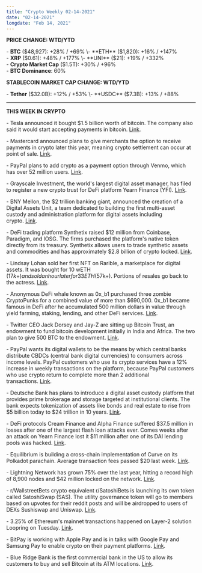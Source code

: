 ```yaml
---
title: "Crypto Weekly 02-14-2021"
date: "02-14-2021"
longdate: "Feb 14, 2021"
---
```


**PRICE CHANGE: WTD/YTD**

\- **BTC** ($48,927): +28% / +69%  
\- **ETH** ($1,820): +16% / +147%  
\- **XRP** ($0.61): +48% / +177%  
\- **UNI** ($21): +19% / +332%  
\- **Crypto Market Cap** ($1.5T): +30% / +96%   
\- **BTC Dominance**: 60%  


**STABLECOIN MARKET CAP CHANGE: WTD/YTD**

\- **Tether** ($32.0B): +12% / +53%  
\- **USDC** ($7.3B): +13% / +88%



---

**THIS WEEK IN CRYPTO**

\- Tesla announced it bought $1.5 billion worth of bitcoin. The company also said it would start accepting payments in bitcoin. [Link](https://www.cnbc.com/2021/02/08/tesla-buys-1point5-billion-in-bitcoin.html).   
  
\- Mastercard announced plans to give merchants the option to receive payments in crypto later this year, meaning crypto settlement can occur at point of sale. [Link](https://www.cnn.com/2021/02/11/investing/mastercard-bitcoin-bny-mellon/index.html).   
  
\- PayPal plans to add crypto as a payment option through Venmo, which has over 52 million users. [Link](https://techcrunch.com/2021/02/04/venmo-to-gain-crypto-budgeting-bill-pay-and-honey-integrations-this-year/).   
  
\- Grayscale Investment, the world's largest digital asset manager, has filed to register a new crypto trust for DeFi platform Yearn Finance (YFI). [Link](https://www.coindesk.com/grayscale-files-to-register-trust-for-defi-platform-yearn-finance).   
  
\- BNY Mellon, the $2 trillion banking giant, announced the creation of a Digital Assets Unit, a team dedicated to building the first multi-asset custody and administration platform for digital assets including crypto. [Link](https://www.forbes.com/sites/haileylennon/2021/02/12/bitcoin-welcomes-tesla-mastercard-bny-mellon-venmo-to-the-cryptocurrency-party/?sh=6eab4608123e).   
  
\- DeFi trading platform Synthetix raised $12 million from Coinbase, Paradigm, and IOSG. The firms purchased the platform's native token directly from its treasury. Synthetix allows users to trade synthetic assets and commodities and has approximately $2.8 billion of crypto locked. [Link](https://www.coindesk.com/coinbase-ventures-paradigm-synthetix-defi).   
  
\- Lindsay Lohan sold her first NFT on Rarible, a marketplace for digital assets. It was bought for 10 wETH ($17k+) and sold an hour later for 33 ETH ($57k+). Portions of resales go back to the actress. [Link](https://decrypt.co/57366/lindsay-lohan-bitcoin-lightning-nft-sells-50000).   
  
\- Anonymous DeFi whale known as 0x\_b1 purchased three zombie CryptoPunks for a combined value of more than $690,000. 0x\_b1 became famous in DeFi after he accumulated 500 million dollars in value through yield farming, staking, lending, and other DeFi services. [Link](https://dappradar.com/blog/whale-alert-defi-whale-spent-690-000-on-3-cryptopunks).   
  
\- Twitter CEO Jack Dorsey and Jay-Z are sitting up Bitcoin Trust, an endowment to fund bitcoin development initially in India and Africa. The two plan to give 500 BTC to the endowment. [Link](https://www.vccircle.com/twitter-ceo-jack-dorsey-rapper-jay-z-plan-bitcoin-development-fund-for-india-africa/).   
  
\- PayPal wants its digital wallets to be the means by which central banks distribute CBDCs (central bank digital currencies) to consumers across income levels. PayPal customers who use its crypto services have a 12% increase in weekly transactions on the platform, because PayPal customers who use crypto return to complete more than 2 additional transactions. [Link](https://finance.yahoo.com/news/paypal-wants-cbdc-distributor-201904657.html).   
  
\- Deutsche Bank has plans to introduce a digital asset custody platform that provides prime brokerage and storage targeted at institutional clients. The bank expects tokenization of assets like bonds and real estate to rise from $5 billion today to $24 trillion in 10 years. [Link](https://dailyhodl.com/2021/02/14/deutsche-bank-preparing-to-support-crypto-assets-providing-prime-brokerage-and-storage-for-clients/).   
  
\- DeFi protocols Cream Finance and Alpha Finance suffered $37.5 million in losses after one of the largest flash loan attacks ever. Comes weeks after an attack on Yearn Finance lost it $11 million after one of its DAI lending pools was hacked. [Link](https://www.coindesk.com/defi-protocols-cream-finance-alpha-lose-37-5m-in-exploit-prime-suspect-idd).   
  
\- Equilibrium is building a cross-chain implementation of Curve on its Polkadot parachain. Average transaction fees passed $20 last week. [Link](https://www.coindesk.com/curve-finance-defi-polkadot-equilibrium).   
  
\- Lightning Network has grown 75% over the last year, hitting a record high of 8,900 nodes and $42 million locked on the network. [Link](https://cointelegraph.com/news/lightning-network-node-count-hits-record-high-tvl-tops-42m).   
  
\- r/WallstreetBets crypto equivalent r/SatoshiBets is launching its own token called SatoshiSwap (SAS). The utility governance token will go to members based on upvotes for their reddit posts and will be airdropped to users of DEXs Sushiswap and Uniswap. [Link](https://decrypt.co/57633/wallstreetbets-reddit-spinoff-is-launching-its-own-cryptocurrency).   
  
\- 3.25% of Ethereum's mainnet transactions happened on Layer-2 solution Loopring on Tuesday. [Link](https://decrypt.co/57144/loopring-sees-40000-daily-transactions-as-ethereum-fees-rise).   
  
\- BitPay is working with Apple Pay and is in talks with Google Pay and Samsung Pay to enable crypto on their payment platforms. [Link](https://www.explica.co/apple-pay-is-now-available-for-purchases-with-bitcoin-ethers-and-stablecoins/).   
  
\- Blue Ridge Bank is the first commercial bank in the US to allow its customers to buy and sell Bitcoin at its ATM locations. [Link](https://dailyhodl.com/2021/02/12/first-commercial-bank-in-the-us-allows-customers-to-buy-bitcoin-at-atm-locations/).
